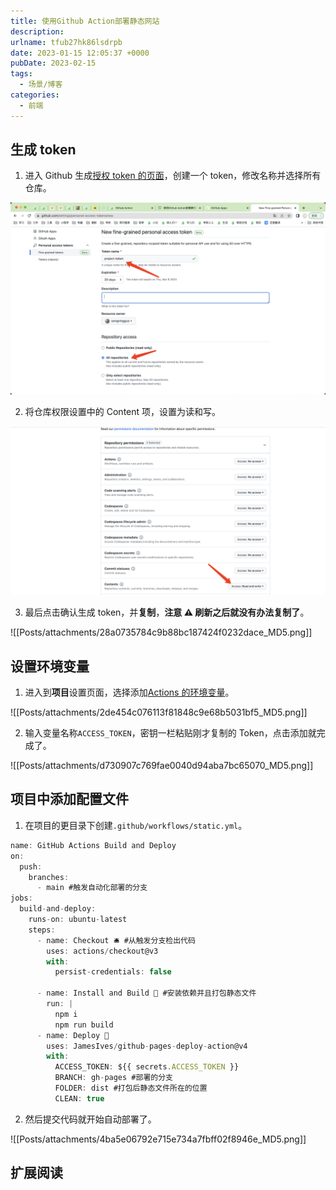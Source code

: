 ```yaml
---
title: 使用Github Action部署静态网站
description: 
urlname: tfub27hk86lsdrpb
date: 2023-01-15 12:05:37 +0000
pubDate: 2023-02-15
tags:
  - 场景/博客
categories:
  - 前端
---
```

## 生成 token

1. 进入 Github 生成[授权 token 的页面](https://github.com/settings/apps)，创建一个 token，修改名称并选择所有仓库。

![](https://raw.githubusercontent.com/songxingguo/songxingguo.github.io/hexo/static/images/FpT1FXfdY0l7BGM5m1bJf8CpX2vJ.png)

<!-- more -->

2. 将仓库权限设置中的 Content 项，设置为读和写。

![](https://raw.githubusercontent.com/songxingguo/songxingguo.github.io/hexo/static/images/Fq0KQlr3rLfbLvpcG3eeBuR3obCM.png)

3. 最后点击确认生成 token，并**复制**，**注意 ⚠️ 刷新之后就没有办法复制了**。

![[Posts/attachments/28a0735784c9b88bc187424f0232dace_MD5.png]]

## 设置环境变量

1. 进入到**项目**设置页面，选择添加[Actions 的环境变量](https://github.com/songxingguo/resume/settings/secrets/actions)。

![[Posts/attachments/2de454c076113f81848c9e68b5031bf5_MD5.png]]

2. 输入变量名称`ACCESS_TOKEN`，密钥一栏粘贴刚才复制的 Token，点击添加就完成了。

![[Posts/attachments/d730907c769fae0040d94aba7bc65070_MD5.png]]

## 项目中添加配置文件

1. 在项目的更目录下创建`.github/workflows/static.yml`。

```javascript
name: GitHub Actions Build and Deploy
on:
  push:
    branches:
      - main #触发自动化部署的分支
jobs:
  build-and-deploy:
    runs-on: ubuntu-latest
    steps:
      - name: Checkout 🛎️ #从触发分支检出代码
        uses: actions/checkout@v3
        with:
          persist-credentials: false

      - name: Install and Build 🔧 #安装依赖并且打包静态文件
        run: |
          npm i
          npm run build
      - name: Deploy 🚀
        uses: JamesIves/github-pages-deploy-action@v4
        with:
          ACCESS_TOKEN: ${{ secrets.ACCESS_TOKEN }}
          BRANCH: gh-pages #部署的分支
          FOLDER: dist #打包后静态文件所在的位置
          CLEAN: true
```

2. 然后提交代码就开始自动部署了。

![[Posts/attachments/4ba5e06792e715e734a7fbff02f8946e_MD5.png]]

## 扩展阅读
